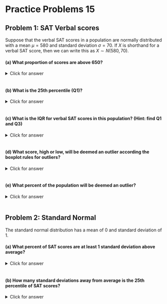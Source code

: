 # Practice Problems 15


## Problem 1: SAT Verbal scores

Suppose that the verbal SAT scores in a population are normally distributed with a mean $\mu=580$ and standard deviation $\sigma = 70$. If $X$ is shorthand for a verbal SAT score, then we can write this as $X \sim N(580,70)$.

#### (a) What proportion of scores are above 650?

<details><summary><red>Click for answer</red></summary>
*Answer:* About 15.9% of the scores are above 650.


```r
pnorm(650,mean=580,sd=70) # proportion below
```

```
[1] 0.8413447
```

```r
1-pnorm(650,mean=580,sd=70) # proportion above
```

```
[1] 0.1586553
```
</details><br>


#### (b) What is the 25th percentile (Q1)?

<details><summary><red>Click for answer</red></summary>
*Answer:* The score of about 533 is the 25th percentile, meaning 25% of the scores are below this value.


```r
qnorm(.25,mean=580,sd=70)
```

```
[1] 532.7857
```
</details><br>

#### (c) What is the IQR for verbal SAT scores in this population? (Hint: find Q1 and Q3)

<details><summary><red>Click for answer</red></summary>
*Answer:* The 25th percentile (Q1) is 533 and the 75th percentile (Q3) is 627. The IQR for this normally distributed variable is about 94 points.


```r
q1 <- qnorm(.25,mean=580,sd=70);q1
```

```
[1] 532.7857
```

```r
q3 <- qnorm(.75,mean=580,sd=70);q3
```

```
[1] 627.2143
```

```r
q3-q1
```

```
[1] 94.42857
```
</details><br>

#### (d) What score, high or low, will be deemed an outlier according the boxplot rules for outliers?

<details><summary><red>Click for answer</red></summary>
*Answer:* Using the 1.5IQR's boxplot rule gives a lower fence of 392 and an upper fence of 768. So any score below 392 and above 768 will be called an outlier according to this rule.


```r
1.5*94
```

```
[1] 141
```

```r
q1 - 1.5*94
```

```
[1] 391.7857
```

```r
q3 + 1.5*94
```

```
[1] 768.2143
```

</details><br>

#### (e) What percent of the population will be deemed an outlier?

<details><summary><red>Click for answer</red></summary>
*Answer:* We need to find the proportion of scores below 392 and above 768. With this symmetric distribution, we find about 0.004 in both tails. About 0.8% of the population will be deemed outliers according to the boxplot rule.


```r
pnorm(392,mean=580,sd=70)
```

```
[1] 0.003618747
```

```r
1-pnorm(768,mean=580,sd=70)
```

```
[1] 0.003618747
```
</details><br>


## Problem 2: Standard Normal

The standard normal distribution has a mean of 0 and standard deviation of 1.

#### (a) What percent of SAT scores are at least 1 standard deviation above average?

<details><summary><red>Click for answer</red></summary>


```r
pnorm(1)  # proportion below
```

```
[1] 0.8413447
```

```r
1-pnorm(1) # proportion above
```

```
[1] 0.1586553
```


*Answer:* About 16% of scores will be at least 1 standard deviation above average. (Note that the score of 580+70 = 650 is 1 standard deviation above average.)
</details><br>

#### (b) How many standard deviations away from average is the 25th percentile of SAT scores?

<details><summary><red>Click for answer</red></summary>
*Answer:* The 25th percentile of SAT scores (or any normally distributed values) is 0.67 standard deviations below average. We could also find this value using our answer to (1b):


```r
qnorm(.25)
```

```
[1] -0.6744898
```


$$
z = \dfrac{533 - 580}{70} = -0.67
$$


```r
(533 - 580)/70
```

```
[1] -0.6714286
```

</details><br>


